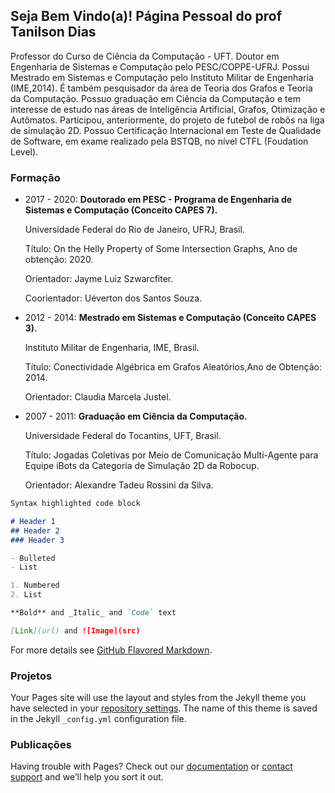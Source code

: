 ## Seja Bem Vindo(a)! Página Pessoal do prof Tanilson Dias

Professor do Curso de Ciência da Computação - UFT. Doutor em Engenharia de Sistemas e Computação pelo PESC/COPPE-UFRJ. Possui Mestrado em Sistemas e Computação pelo Instituto Militar de Engenharia (IME,2014). É também pesquisador da área de Teoria dos Grafos e Teoria da Computação. Possuo graduação em Ciência da Computação e tem interesse de estudo nas áreas de Inteligência Artificial, Grafos, Otimização e Autômatos. Participou, anteriormente, do projeto de futebol de robôs na liga de simulação 2D. Possuo Certificação Internacional em Teste de Qualidade de Software, em exame realizado pela BSTQB, no nível CTFL (Foudation Level).

### Formação

* 2017 - 2020: **Doutorado em PESC - Programa de Engenharia de Sistemas e Computação (Conceito CAPES 7).**
  
  Universidade Federal do Rio de Janeiro, UFRJ, Brasil.
  
  Título: On the Helly Property of Some Intersection Graphs, Ano de obtenção: 2020.

  Orientador: Jayme Luiz Szwarcfiter.

  Coorientador: Uéverton dos Santos Souza.

* 2012 - 2014: **Mestrado em Sistemas e Computação (Conceito CAPES 3).**

  Instituto Militar de Engenharia, IME, Brasil.

  Título: Conectividade Algébrica em Grafos Aleatórios,Ano de Obtenção: 2014.

  Orientador: Claudia Marcela Justel.

* 2007 - 2011: **Graduação em Ciência da Computação.**

  Universidade Federal do Tocantins, UFT, Brasil.

  Título: Jogadas Coletivas por Meio de Comunicação Multi-Agente para Equipe iBots da Categoria de Simulação 2D da Robocup.

  Orientador: Alexandre Tadeu Rossini da Silva.


```markdown
Syntax highlighted code block

# Header 1
## Header 2
### Header 3

- Bulleted
- List

1. Numbered
2. List

**Bold** and _Italic_ and `Code` text

[Link](url) and ![Image](src)
```

For more details see [GitHub Flavored Markdown](https://guides.github.com/features/mastering-markdown/).

### Projetos

Your Pages site will use the layout and styles from the Jekyll theme you have selected in your [repository settings](https://github.com/tanilson/principal/settings/pages). The name of this theme is saved in the Jekyll `_config.yml` configuration file.

### Publicações

Having trouble with Pages? Check out our [documentation](https://docs.github.com/categories/github-pages-basics/) or [contact support](https://support.github.com/contact) and we’ll help you sort it out.
